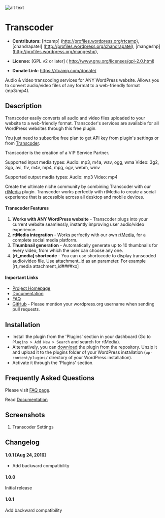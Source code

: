 ![alt text](https://plugins.svn.wordpress.org/transcoder//assets/banner-772x250.jpg)

# Transcoder #

* **Contributors:** [rtcamp] (http://profiles.wordpress.org/rtcamp), [chandrapatel] (http://profiles.wordpress.org/chandrapatel), [mangeshp] (http://profiles.wordpress.org/mangeshp),

* **License:** [GPL v2 or later] ( http://www.gnu.org/licenses/gpl-2.0.html)

* **Donate Link:** https://rtcamp.com/donate/

Audio & video transcoding services for ANY WordPress website. Allows you to convert audio/video files of any format to a web-friendly format (mp3/mp4).

## Description ##

Transcoder easily converts all audio and video files uploaded to your website to a web-friendly format.
Transcoder's services are available for all WordPress websites through this free plugin.

You just need to subscribe free plan to get API key from plugin's settings or from [Transcoder](https://rtmedia.io/products/transcoder).

Transcoder is the creation of a VIP Service Partner.

Supported input media types:
Audio: mp3, m4a, wav, ogg, wma
Video: 3g2, 3gp, avi, flv, m4v, mp4, mpg, ogv, webm, wmv

Supported output media types:
Audio: mp3
Video: mp4

Create the ultimate niche community by combining Transcoder with our [rtMedia](https://wordpress.org/plugins/buddypress-media/) plugin. Transcoder works perfectly with rtMedia to create a social experience that is accessible across all desktop and mobile devices.

#### Transcoder Features ####

1. **Works with ANY WordPress website** - Transcoder plugs into your current website seamlessly, instantly improving user audio/video experience.
2. **rtMedia integration** - Works perfectly with our own [rtMedia](https://rtmedia.io), for a complete social media platform.
3. **Thumbnail generation** - Automatically generate up to 10 thumbnails for every video, from which the user can choose any one.
4. **[rt_media] shortcode** - You can use shortocode to display transcoded audio/video file. Use attachment_id as an parameter. For example [rt_media attachment_id####xx]

#### Important Links ####

* [Project Homepage](https://rtmedia.io/transcoder/?utm_source####readme&utm_medium####plugin&utm_campaign####transcoder "Visit Transcoder's Homepage")
* [Documentation](https://rtmedia.io/docs/transcoder/?utm_source####readme&utm_medium####plugin&utm_campaign####transcoder "Visit Transcoder's Documentation page")
* [FAQ](https://rtmedia.io/transcoder/#frequently-asked-questions?utm_source####readme&utm_medium####plugin&utm_campaign####transcoder "Visit FAQ page")
* [GitHub](https://github.com/rtCamp/transcoder/) - Please mention your wordpress.org username when sending pull requests.

## Installation ##

* Install the plugin from the 'Plugins' section in your dashboard (Go to `Plugins > Add New > Search` and search for rtMedia).
* Alternatively, you can [download](http://downloads.wordpress.org/plugin/transcoder.zip "Download Transcoder") the plugin from the repository. Unzip it and upload it to the plugins folder of your WordPress installation (`wp-content/plugins/` directory of your WordPress installation).
* Activate it through the 'Plugins' section.

## Frequently Asked Questions ##

Please visit [FAQ page](https://rtmedia.io/transcoder/?utm_source####readme&utm_medium####plugin&utm_campaign####transcoder#frequently-asked-questions "Visit FAQ page").

Read [Documentation](https://rtmedia.io/docs/transcoder/?utm_source####readme&utm_medium####plugin&utm_campaign####transcoder "Visit Transcoder's Documentation page")

## Screenshots ##

1. Transcoder Settings

## Changelog ##

#### 1.0.1 [Aug 24, 2016] ####

* Add backward compatibility

#### 1.0.0 ####

Initial release

#### 1.0.1 ####

Add backward compatibility

